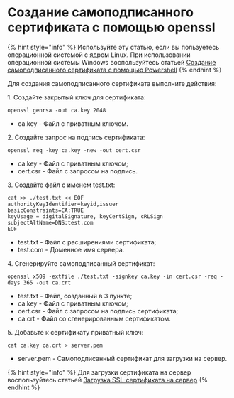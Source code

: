 # Создание самоподписанного сертификата c помощью openssl

{% hint style="info" %}
Используйте эту статью, если вы пользуетесь операционной системой с ядром Linux.
При использовании операционной системы Windows воспользуйтесь статьей [Создание самоподписанного сертификата c помощью Powershell](creating-ssl-sert-powershell.md)
{% endhint %}

Для создания самоподписанного сертификата выполните действия:

1\. Создайте закрытый ключ для сертификата:

```
openssl genrsa -out ca.key 2048
```

   * ca.key - Файл с приватным ключом.

2\. Создайте запрос на подпись сертификата:

```
openssl req -key ca.key -new -out cert.csr
```
   * ca.key - Файл с приватным ключом;
   * cert.csr - Файл с запросом на подпись.

3\. Cоздайте файл с именем test.txt:

```
cat >> ./test.txt << EOF
authorityKeyIdentifier=keyid,issuer
basicConstraints=CA:TRUE
keyUsage = digitalSignature, keyCertSign, cRLSign
subjectAltName=DNS:test.com
EOF
```
   * test.txt - Файл с расширениями сертификата;
   * test.com - Доменное имя сервера.

4\. Сгенерируйте самоподписанный сертификат:
   
```
openssl x509 -extfile ./test.txt -signkey ca.key -in cert.csr -req -days 365 -out ca.crt
```

   * test.txt - Файл, cозданный в 3 пункте;
   * ca.key - Файл с приватным ключом;
   * cert.csr - Файл с запросом на подпись сертификата;
   * ca.crt - Файл со сгенерированным сертификатом.

5\. Добавьте к сертификату приватный ключ:

```
cat ca.key ca.crt > server.pem
```

   * server.pem - Самоподписанный сертификат для загрузки на сервер.

{% hint style="info" %}
Для загрузки сертификата на сервер воспользуйтесь статьей [Загрузка SSL-сертификата на сервер](./settings/services/certificates/upload-ssl-certificate-to-server.md)
{% endhint %}